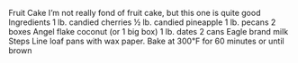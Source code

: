 Fruit Cake
I’m not really fond of fruit cake, but this one is quite good
Ingredients
1 lb. candied cherries
½ lb. candied pineapple
1 lb. pecans
2 boxes Angel flake coconut (or 1 big box)
1 lb. dates
2 cans Eagle brand milk
Steps
Line loaf pans with wax paper.
Bake at 300℉ for 60 minutes or until brown
